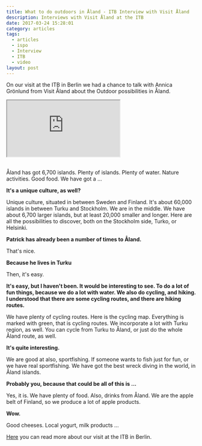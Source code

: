 ```yaml
---
title: What to do outdoors in Åland - ITB Interview with Visit Åland
description: Interviews with Visit Åland at the ITB
date: 2017-03-24 15:28:01
category: articles
tags:
  - articles
  - ispo
  - Interview
  - ITB
  - video
layout: post
---
```

On our visit at the ITB in Berlin we had a chance to talk with Annica Grönlund from Visit Åland about the Outdoor possibilities in Åland.

<div class="embed-responsive embed-responsive-16by9">
  <iframe class="embed-responsive-item" src="https://www.youtube.com/embed/GtRzVvLobdI"></iframe>
</div>
<br>
<!--more-->

Åland has got 6,700 islands. Plenty of islands. Plenty of water. Nature activities. Good food. We have got a ...

**It's a unique culture, as well?**

Unique culture, situated in between Sweden and Finland. It's about 60,000 islands in between Turku and Stockholm. We are in the middle. We have about 6,700 larger islands, but at least 20,000 smaller and longer. Here are all the possibilities to discover, both on the Stockholm side, Turko, or Helsinki.

**Patrick has already been a number of times to Åland.**

That's nice.

**Because he lives in Turku**

Then, it's easy.

**It's easy, but I haven't been. It would be interesting to see. To do a lot of fun things, because we do a lot with water. We also do cycling, and hiking. I understood that there are some cycling routes, and there are hiking routes.**

We have plenty of cycling routes. Here is the cycling map. Everything is marked with green, that is cycling routes. We incorporate a lot with Turku region, as well. You can cycle from Turku to Åland, or just do the whole Åland route, as well.

**It's quite interesting.**

We are good at also, sportfishing. If someone wants to fish just for fun, or we have real sportfishing. We have got the best wreck diving in the world, in Åland islands.

**Probably you, because that could be all of this is ...**

Yes, it is. We have plenty of food. Also, drinks from Åland. We are the apple belt of Finland, so we produce a lot of apple products.

**Wow.**

Good cheeses. Local yogurt, milk products ...

<a href="http://www.hikeventures.com/ITB-2017/">Here</a> you can read more about our visit at the ITB in Berlin.
